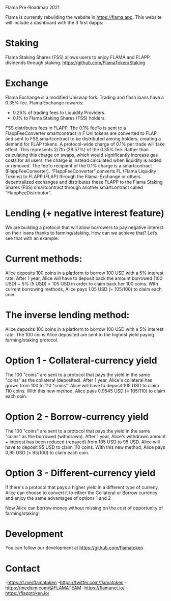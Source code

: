 Flama Pre-Roadmap 2021

Flama is currently rebuilding the website in https://flama.app. This website will include a dashboard with the 3 first dapps:

# Staking
Flama Staking Shares (FSS) allows users to enjoy FLAMA and FLAPP dividends through staking.
https://github.com/FlamaToken/Staking

# Exchange
Flama Exchange  is a modified Uniswap fork. Trading and flash loans have a 0.35% fee.
Flama Exchange rewards:
- 0.25% of trading fees to Liquidity Providers.
- 0.1% to Flama Staking Shares (FSS) holders. 

FSS distributes fees in FLAPP. The 0.1% feeTo is sent to a FlappFeeConverter smartcontract in F
Uni tokens are converted to FLAP and sent to FSS smartcontract to be distributed among holders, creating a demand for FLAP tokens.
A protocol-wide charge of 0.1% per trade will take effect. This represents 2/7th (28.57%) of the 0.35% fee. Rather than calculating this charge on swaps, which would significantly increase gas costs for all users, the charge is instead calculated when liquidity is added or removed.
The feeTo recipient of the 0.1% charge is a smartcontract (FlappFeeConverter).
“FlappFeeConverter” converts FL (Flama Liquidity Tokens) to FLAPP (FLAP) through the Flama-Exchange or others decentralized exchanges and distributes these FLAPP to the Flama Staking Shares (FSS) smartcontract through another smartcontract called “FlappFeeDistributor”.

# Lending (+ negative interest feature)
We are building a protocol that will allow borrowers to pay negative interest on their loans thanks to farming/staking.
How can we achieve that? Let’s see that with an example:
# Current methods:
Alice deposits 100 coins in a platform to borrow 100 USD with a 5% interest rate.
After 1 year, Alice will have to deposit back the amount borrowed (100 USD) + 5% (5 USD) = 105 USD in order to claim back her 100 coins.
With current borrowing methods, Alice pays 1.05 USD (= 105/100) to claim each coin.

# The inverse lending method:
Alice deposits 100 coins in a platform to borrow 100 USD with a 5% interest rate.
The 100 coins Alice deposited are sent to the highest yield paying farming/staking protocol.
# Option 1 - Collateral-currency yield
The 100 "coins" are sent to a protocol that pays the yield in the same "coins" as the collateral (deposited).
After 1 year, Alice's collateral has grown from 100 to 110 "coins".
Alice will have to deposit 105 USD to claim 110 coins.
With this new method, Alice pays 0,9545 USD (= 105/110) to claim each coin.

# Option 2 - Borrow-currency yield
The 100 "coins" are sent to a protocol that pays the yield in the same "coins" as the borrowed (withdrawn).
After 1 year, Alice's withdrawn amount + interest has been reduced (repayed) from 105 USD to 95 USD.
Alice will have to deposit 95 USD to claim 110 coins.
With this new method, Alice pays 0,95 USD (= 95/100) to claim each coin.

# Option 3 - Different-currency yield
If there's a protocol that pays a higher yield in a different type of curreny, Alice can choose to convert it to either the Collateral or Borrow currency and enjoy the same advantages of options 1 and 2

Now Alice can borrow money without missing on the cost of opportunity of farming/staking!


# Development
You can follow our development at https://github.com/flamatoken

# Contact 
-https://t.me/flamatoken
-https://twitter.com/flamatoken
-https://medium.com/@FLAMATEAM
-https://flamanet.io/
-https://flapptoken.io/ 
